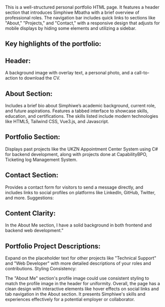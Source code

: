 This is a well-structured personal portfolio HTML page. It features a header section that introduces Simphiwe Mbatha with a brief overview of professional roles. The navigation bar includes quick links to sections like "About," "Projects," and "Contact," with a responsive design that adjusts for mobile displays by hiding some elements and utilizing a sidebar.

## Key highlights of the portfolio:

## Header:
A background image with overlay text, a personal photo, and a call-to-action to download the CV.

## About Section:
Includes a brief bio about Simphiwe’s academic background, current role, and future aspirations. Features a tabbed interface to showcase skills, education, and certifications. The skills listed include modern technologies like HTML5, Tailwind CSS, Vue3.js, and Javascript.

## Portfolio Section:
Displays past projects like the UKZN Appointment Center System using C# for backend development, along with projects done at CapabilityBPO, Ticketing log Management System.

## Contact Section:
Provides a contact form for visitors to send a message directly, and includes links to social profiles on platforms like LinkedIn, GitHub, Twitter, and more. Suggestions:

## Content Clarity:
In the About Me section, I have a solid background in both frontend and backend web development."

## Portfolio Project Descriptions:
Expand on the placeholder text for other projects like "Technical Support" and "Web Developer" with more detailed descriptions of your roles and contributions. Styling Consistency:

The "About Me" section's profile image could use consistent styling to match the profile image in the header for uniformity. Overall, the page has a clean design with interactive elements like hover effects on social links and tab navigation in the About section. It presents Simphiwe's skills and experiences effectively for a potential employer or collaborator.
